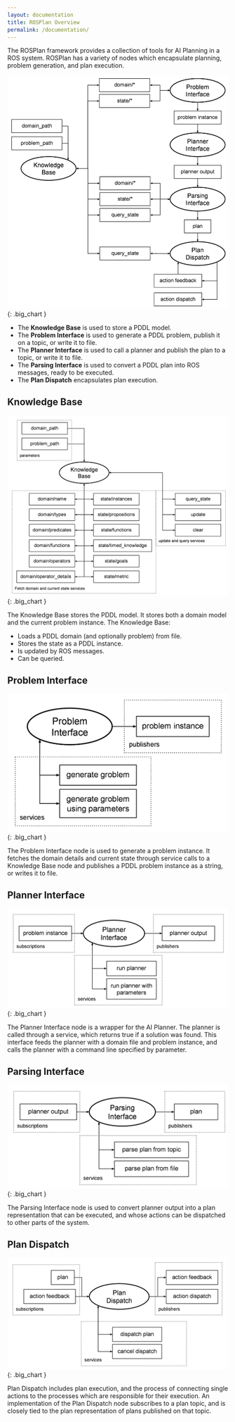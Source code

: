 ```yaml
---
layout: documentation
title: ROSPlan Overview
permalink: /documentation/
---
```


The ROSPlan framework provides a collection of tools for AI Planning in a ROS system. ROSPlan has a variety of nodes which encapsulate planning, problem generation, and plan execution.

![Demo system](images/rosplan_demo_system.png){: .big_chart }

- The **Knowledge Base** is used to store a PDDL model.
- The **Problem Interface** is used to generate a PDDL problem, publish it on a topic, or write it to file.
- The **Planner Interface** is used to call a planner and publish the plan to a topic, or write it to file.
- The **Parsing Interface** is used to convert a PDDL plan into ROS messages, ready to be executed.
- The **Plan Dispatch** encapsulates plan execution.

## Knowledge Base

![KB](images/rosplan_knowledge_base.png){: .big_chart }

The Knowledge Base stores the PDDL model. It stores both a domain model and the current problem instance. The Knowledge Base:

- Loads a PDDL domain (and optionally problem) from file.
- Stores the state as a PDDL instance.
- Is updated by ROS messages.
- Can be queried.

## Problem Interface

![PI1](images/rosplan_problem_interface.png){: .big_chart }

The Problem Interface node is used to generate a problem instance. It fetches the domain details and current state through service calls to a Knowledge Base node and publishes a PDDL problem instance as a string, or writes it to file.

## Planner Interface

![PI2](images/rosplan_planner_interface.png){: .big_chart }

The Planner Interface node is a wrapper for the AI Planner. The planner is called through a service, which returns true if a solution was found. This interface feeds the planner with a domain file and problem instance, and calls the planner with a command line specified by parameter.

## Parsing Interface

![PI3](images/rosplan_parsing_interface.png){: .big_chart }

The Parsing Interface node is used to convert planner output into a plan representation that can be executed, and whose actions can be dispatched to other parts of the system.

## Plan Dispatch

![PD](images/rosplan_dispatch_interface.png){: .big_chart }

Plan Dispatch includes plan execution, and the process of connecting single actions to the processes which are responsible for their execution. An implementation of the Plan Dispatch node subscribes to a plan topic, and is closely tied to the plan representation of plans published on that topic.
